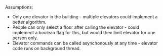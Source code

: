 Assumptions:

- Only one elevator in the building - multiple elevators could implement a better algorithm.
- People can only select a floor after calling the elevator - could implement a boolean flag for this, but would then limit elevator for one person only.
- Elevator commands can be called asynchonously at any time - elevator code runs on background thread.
